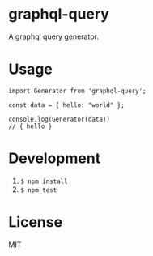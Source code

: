 # graphql-query

A graphql query generator.

# Usage

```
import Generator from 'graphql-query';

const data = { hello: "world" };

console.log(Generator(data))
// { hello }
```

# Development

1. `$ npm install`
2. `$ npm test`


# License

MIT
